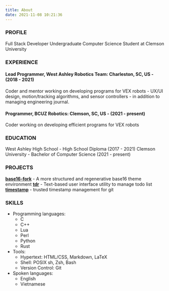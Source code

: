 ```yaml
---
title: About
date: 2021-11-08 10:21:36
---
```


### PROFILE

Full Stack Developer
Undergraduate Computer Science Student at Clemson University

### EXPERIENCE

#### Lead Programmer, West Ashley Robotics Team: Charleston, SC, US - (2018 - 2021)

Coder and mentor working on developing programs for VEX robots - UX/UI
design, motion/tracking algorithms, and sensor controllers - in
addition to managing engineering journal.

#### Programmer, BCUZ Robotics: Clemson, SC, US - (2021 - present)

Coder working on developing efficient programs for VEX robots

### EDUCATION

West Ashley High School - High School Diploma (2017 - 2021)
Clemson University - Bachelor of Computer Science (2021 - present)

### PROJECTS

[**base16-fork**](https://github.com/base16-fork) - A more structured and regenerative base16 theme environment
[**tdr**](https://github.com/Z5483/tdr) - Text-based user interface utility to manage todo list
[**timestamp**](https://github.com/Z5483/timestamp) - trusted timestamp management for git

### SKILLS

- Programming languages:
  - C
  - C++
  - Lua
  - Perl
  - Python
  - Rust
- Tools:
  - Hypertext: HTML/CSS, Markdown, LaTeX
  - Shell: POSIX sh, Zsh, Bash
  - Version Control: Git
- Spoken languages:
  - English
  - Vietnamese
